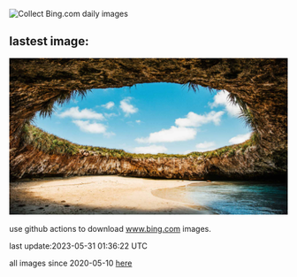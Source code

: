 ![Collect Bing.com daily images](https://github.com/counter2015/bing-daily-images/workflows/Collect%20Bing.com%20daily%20images/badge.svg)
## lastest image:
![](images/HiddenBeach.jpg)

use github actions to download www.bing.com images.

last update:2023-05-31 01:36:22 UTC

all images since 2020-05-10 [here](https://github.com/counter2015/bing-daily-images/tree/master/images) 
